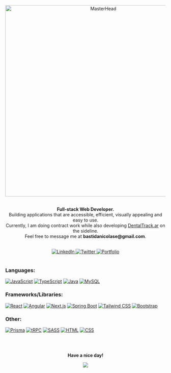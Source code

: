 <div align="center">
  <img src="https://i.imgur.com/hrzLF2u.gif" alt="MasterHead" width="600px" />
</div>
<br>
<p align="center">
  <strong>Full-stack Web Developer.</strong> <br> 
  Building applications that are accessible, efficient, visually appealing and easy to use.<br>
  Currently, I am doing contract work while also developing <a href="https://www.dentaltrack.ar/" >DentalTrack.ar</a> on the sideline.<br>
  Feel free to message me at <strong>bastidanicolase@gmail.com</strong>.<br>
</p>
<br>
<div align="center">
  <a href="https://www.linkedin.com/in/nicolas-bastida/">
      <img src="https://img.shields.io/badge/LinkedIn-0A66C2?style=flat-square&logo=linkedin" alt="LinkedIn">
  </a>
  <a href="https://twitter.com/Kn33_co">
      <img src="https://img.shields.io/badge/Twitter-black?style=flat-square&logo=twitter" alt="Twitter">
  </a>
<!--
  <a href="https://www.youtube.com/your-channel">
      <img src="https://img.shields.io/badge/YouTube-red?style=flat-square&logo=youtube" alt="YouTube">
  </a>
-->
  <a href="https://nicolas.bastida.dev/">
      <img src="https://img.shields.io/badge/Portfolio-0076D6?style=flat-square&logo=internetexplorer" alt="Portfolio">
  </a>
</div>
<br>

### Languages: 

[![JavaScript](https://img.shields.io/badge/JavaScript-black?style=for-the-badge&logo=javascript)](https://developer.mozilla.org/en-US/docs/Web/JavaScript) 
[![TypeScript](https://img.shields.io/badge/TypeScript-black?style=for-the-badge&logo=typescript)](https://www.typescriptlang.org/)
[![Java](https://img.shields.io/badge/Java-black?style=for-the-badge&logo=openjdk)](https://www.java.com/en/)
[![MySQL](https://img.shields.io/badge/MySQL-black?style=for-the-badge&logo=mysql)](https://www.mysql.com/)

### Frameworks/Libraries:

[![React](https://img.shields.io/badge/React-black?style=for-the-badge&logo=react)](https://react.dev/)
[![Angular](https://img.shields.io/badge/Angular-black?style=for-the-badge&logo=angular)](https://angular.io/)
[![Next.js](https://img.shields.io/badge/Next.js-black?style=for-the-badge&logo=next.js)](https://nextjs.org/)
[![Spring Boot](https://img.shields.io/badge/Spring%20Boot-black?style=for-the-badge&logo=spring)](https://spring.io/projects/spring-boot)
[![Tailwind CSS](https://img.shields.io/badge/Tailwind%20CSS-black?style=for-the-badge&logo=tailwind-css)](https://tailwindcss.com/)
[![Bootstrap](https://img.shields.io/badge/Bootstrap-black?style=for-the-badge&logo=bootstrap)](https://getbootstrap.com/)

### Other:

[![Prisma](https://img.shields.io/badge/Prisma-black?style=for-the-badge&logo=prisma)](https://www.prisma.io/)
[![tRPC](https://img.shields.io/badge/tRPC-black?style=for-the-badge&logo=trpc)](https://trpc.io/)
[![SASS](https://img.shields.io/badge/SASS-black?style=for-the-badge&logo=sass)](https://sass-lang.com/)
[![HTML](https://img.shields.io/badge/HTML-black?style=for-the-badge&logo=html5)](https://developer.mozilla.org/en-US/docs/Web/HTML)
[![CSS](https://img.shields.io/badge/CSS-black?style=for-the-badge&logo=css3)](https://developer.mozilla.org/en-US/docs/Web/CSS)

<br>
<br>
<p align="center">
 <strong>Have a nice day!</strong>
</p>
<div align="center">
  <a href="https://github.com/BastidaNicolas" >
      <img src="https://komarev.com/ghpvc/?username=BastidaNicolas&color=blue&style=flat)" />
  </a>
</div>
<br>
